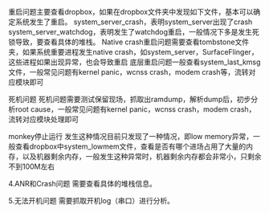 重启问题主要查看dropbox，如果在dropbox文件夹中发现如下文件，基本可以确定系统发生了重启。
system_server_crash，表明system_server出现了crash
system_server_watchdog，表明发生了watchdog重启，一般情况下多是发生死锁导致，要查看具体的堆栈。
Native crash重启问题需要查看tombstone文件夹，如果系统重要进程发生native crash，如system_server，SurfaceFlinger，这些进程如果出现异常，也会导致重启
底层重启问题一般查看system_last_kmsg文件，一般常见问题有kernel panic，wcnss crash，modem crash等，流转对应模块即可

死机问题
死机问题需要测试保留现场，抓取出ramdump，解析dump后，初步分析root cause，一般常见问题有kernel panic，wcnss crash，modem crash，流转对应模块处理即可

monkey停止运行
发生这种情况目前只发现了一种情况，即low memory异常，一般查看dropbox中system_lowmem文件，查看是否有哪个进场占用了大量的内存，以及机器剩余内存，一般发生这种异常时，机器剩余内存都会非常小，只剩余不到100M左右

4.ANR和Crash问题
需要查看具体的堆栈信息。

5.无法开机问题
需要抓取开机log（串口）进行分析。

